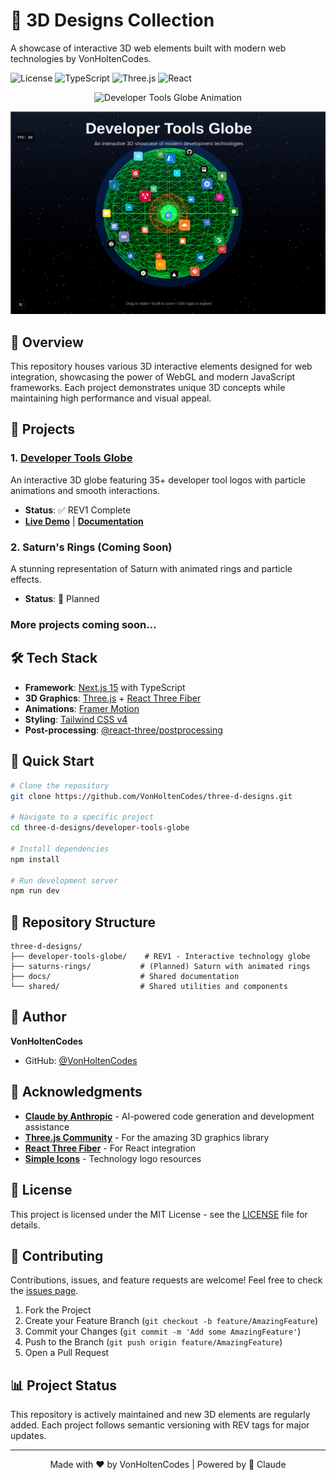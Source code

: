 # 🎨 3D Designs Collection

A showcase of interactive 3D web elements built with modern web technologies by VonHoltenCodes.

![License](https://img.shields.io/badge/license-MIT-blue.svg)
![TypeScript](https://img.shields.io/badge/TypeScript-5.0+-blue.svg)
![Three.js](https://img.shields.io/badge/Three.js-r169-green.svg)
![React](https://img.shields.io/badge/React-18.3-blue.svg)

<p align="center">
  <img src="./screenshots/REV1-animation-optimized.gif" alt="Developer Tools Globe Animation" width="600">
</p>

<p align="center">
  <img src="./screenshots/REV1-far.png" alt="Developer Tools Globe - Wide View" width="600">
</p>

## 🌟 Overview

This repository houses various 3D interactive elements designed for web integration, showcasing the power of WebGL and modern JavaScript frameworks. Each project demonstrates unique 3D concepts while maintaining high performance and visual appeal.

## 🚀 Projects

### 1. [Developer Tools Globe](./developer-tools-globe/)
An interactive 3D globe featuring 35+ developer tool logos with particle animations and smooth interactions.
- **Status**: ✅ REV1 Complete
- **[Live Demo](#)** | **[Documentation](./developer-tools-globe/README.md)**

### 2. Saturn's Rings (Coming Soon)
A stunning representation of Saturn with animated rings and particle effects.
- **Status**: 🚧 Planned

### More projects coming soon...

## 🛠️ Tech Stack

- **Framework**: [Next.js 15](https://nextjs.org/) with TypeScript
- **3D Graphics**: [Three.js](https://threejs.org/) + [React Three Fiber](https://docs.pmnd.rs/react-three-fiber)
- **Animations**: [Framer Motion](https://www.framer.com/motion/)
- **Styling**: [Tailwind CSS v4](https://tailwindcss.com/)
- **Post-processing**: [@react-three/postprocessing](https://github.com/pmndrs/postprocessing)

## 🚀 Quick Start

```bash
# Clone the repository
git clone https://github.com/VonHoltenCodes/three-d-designs.git

# Navigate to a specific project
cd three-d-designs/developer-tools-globe

# Install dependencies
npm install

# Run development server
npm run dev
```

## 📁 Repository Structure

```
three-d-designs/
├── developer-tools-globe/    # REV1 - Interactive technology globe
├── saturns-rings/           # (Planned) Saturn with animated rings
├── docs/                    # Shared documentation
└── shared/                  # Shared utilities and components
```

## 👤 Author

**VonHoltenCodes**
- GitHub: [@VonHoltenCodes](https://github.com/VonHoltenCodes)

## 🙏 Acknowledgments

- **[Claude by Anthropic](https://claude.ai)** - AI-powered code generation and development assistance
- **[Three.js Community](https://threejs.org/)** - For the amazing 3D graphics library
- **[React Three Fiber](https://docs.pmnd.rs/react-three-fiber)** - For React integration
- **[Simple Icons](https://simpleicons.org/)** - Technology logo resources

## 📄 License

This project is licensed under the MIT License - see the [LICENSE](LICENSE) file for details.

## 🤝 Contributing

Contributions, issues, and feature requests are welcome! Feel free to check the [issues page](https://github.com/VonHoltenCodes/three-d-designs/issues).

1. Fork the Project
2. Create your Feature Branch (`git checkout -b feature/AmazingFeature`)
3. Commit your Changes (`git commit -m 'Add some AmazingFeature'`)
4. Push to the Branch (`git push origin feature/AmazingFeature`)
5. Open a Pull Request

## 📊 Project Status

This repository is actively maintained and new 3D elements are regularly added. Each project follows semantic versioning with REV tags for major updates.

---

<p align="center">
  Made with ❤️ by VonHoltenCodes | Powered by 🤖 Claude
</p>